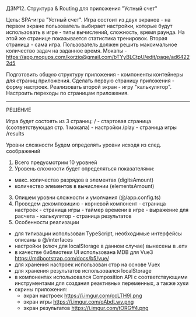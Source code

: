 ДЗ№12. Структура & Routing для приложения "Устный счет"

Цель:
SPA-игра "Устный счет". 
Игра состоит из двух экранов - на первом экране пользователь выбирает настройки, 
которые будут использовать в игре - типы вычислений, сложность, время раунда. 
На этой же странице показывается статистика тренировок. 
Вторая страница - сама игра. Пользователь должен решить максимальное количество задач на заданное время. 
Мокапы - https://app.moqups.com/korzio@gmail.com/bTYyBLCtpU/edit/page/ad64222d5

Подготовить общую структуру приложения - компоненты контейнеры для страниц приложения. 
Сделать первую страницу приложения - форму настроек. 
Реализовать второй экран - игру "калькулятор". 
Настроить переходы по страницам приложения.

------------------

РЕШЕНИЕ

Игра будет состоять из 3 страниц:
/ - стартовая страница (соответствующая стр. 1 мокапа) - настройки
/play - страница игры
/results


Уровни сложности
Будем определять уровни исходя из след. соображений

1. Всего предусмотрим 10 уровней
2. Уровень сложности будет определяться показателями:
  - макс. количество разрядов в элементах (digitsAmount)
  - количество элементов в вычислении (elementsAmount)
3. Опишем уровни сложности и умолчания (@/app.config.ts)
4. Проведем декомпозицию
<App> - корневой компонент
  <ViewSettings> - страница настроек
  <ViewPlay> - страница игры
    <TimeCountdown> - таймер времени в игре
    <Expression> - выражение для расчета
    <Calculator> - калькулятор
  <ViewResults> - страница результатов
5. Особенности реализации
- для типизации использован TypeScript, необходимые интерфейсы описаны в @/interfaces
- настройки (ключ для localStorage в данном случае) вынесены в .env
- в качестве библиотеки UI использована MDB для Vue3 https://mdbootstrap.com/docs/b5/vue/
- для хранения настроек использован стор на основе Vuex
- для хранения результатов использовался localStorage
- в компонентах использовался Composition API с соответствующими инструментами для создания реактивных переменных, а также хуки
- скрины приложения:
  - экран настроек https://i.imgur.com/ccLTH9I.png
  - экран игры https://i.imgur.com/oAbdLwv.png
  - экран результатов https://i.imgur.com/tORGff4.png